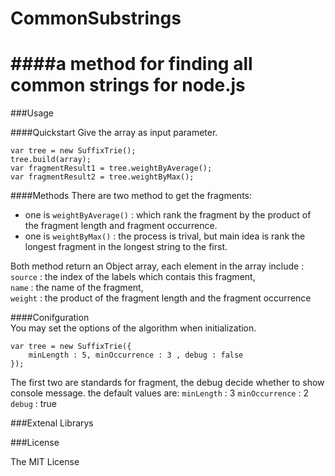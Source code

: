 CommonSubstrings
================

####a method for finding all common strings for node.js
===
###Usage

####Quickstart
Give the array as input parameter.

    var tree = new SuffixTrie();
    tree.build(array);
    var fragmentResult1 = tree.weightByAverage();
    var fragmentResult2 = tree.weightByMax();

####Methods
There are two method to get the fragments:
- one is `weightByAverage()` : which rank the fragment by the product of the fragment length and fragment occurrence.
- one is `weightByMax()` : the process is trival, but main idea is rank the longest fragment in the longest string to the first.

Both method return an Object array, each element in the array include :  
  `source` : the index of the labels which contais this fragment,  
  `name` : the name of the fragment,  
  `weight` : the product of the fragment length and the fragment occurrence  


####Conifguration  
You may set the options of the algorithm when initialization.

    var tree = new SuffixTrie({
        minLength : 5, minOccurrence : 3 , debug : false
    });

The first two are standards for fragment, the debug decide whether to show console message.
the default values are:
`minLength` : 3
`minOccurrence` : 2
`debug` : true


###Extenal Librarys

###License

The MIT License
